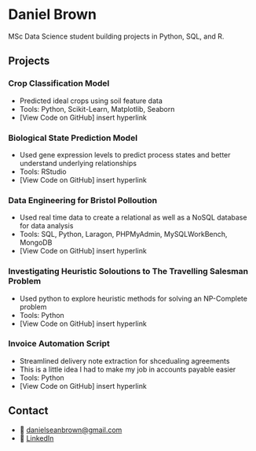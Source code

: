 
# Daniel Brown

MSc Data Science student building projects in Python, SQL, and R.

## Projects

### Crop Classification Model
- Predicted ideal crops using soil feature data
- Tools: Python, Scikit-Learn, Matplotlib, Seaborn
- [View Code on GitHub] insert hyperlink

### Biological State Prediction Model
- Used gene expression levels to predict process states and better understand underlying relationships
- Tools: RStudio
- [View Code on GitHub] insert hyperlink

### Data Engineering for Bristol Polloution 
- Used real time data to create a relational as well as a NoSQL database for data analysis
- Tools: SQL, Python, Laragon, PHPMyAdmin, MySQLWorkBench, MongoDB
- [View Code on GitHub] insert hyperlink

### Investigating Heuristic Soloutions to The Travelling Salesman Problem
- Used python to explore heuristic methods for solving an NP-Complete problem
- Tools: Python
- [View Code on GitHub] insert hyperlink

### Invoice Automation Script
- Streamlined delivery note extraction for shcedualing agreements
- This is a little idea I had to make my job in accounts payable easier
- Tools: Python
- [View Code on GitHub] insert hyperlink

 

## Contact
- 📧 danielseanbrown@gmail.com  
- 💼 [LinkedIn](https://linkedin.com/in/daniel-brown-965865252)
